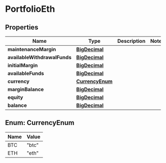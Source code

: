 

# PortfolioEth

## Properties

Name | Type | Description | Notes
------------ | ------------- | ------------- | -------------
**maintenanceMargin** | [**BigDecimal**](BigDecimal.md) |  | 
**availableWithdrawalFunds** | [**BigDecimal**](BigDecimal.md) |  | 
**initialMargin** | [**BigDecimal**](BigDecimal.md) |  | 
**availableFunds** | [**BigDecimal**](BigDecimal.md) |  | 
**currency** | [**CurrencyEnum**](#CurrencyEnum) |  | 
**marginBalance** | [**BigDecimal**](BigDecimal.md) |  | 
**equity** | [**BigDecimal**](BigDecimal.md) |  | 
**balance** | [**BigDecimal**](BigDecimal.md) |  | 



## Enum: CurrencyEnum

Name | Value
---- | -----
BTC | &quot;btc&quot;
ETH | &quot;eth&quot;



